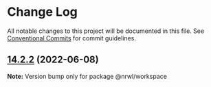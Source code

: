 # Change Log

All notable changes to this project will be documented in this file.
See [Conventional Commits](https://conventionalcommits.org) for commit guidelines.

## [14.2.2](https://github.com/nrwl/nx/compare/14.2.1...14.2.2) (2022-06-08)

**Note:** Version bump only for package @nrwl/workspace
